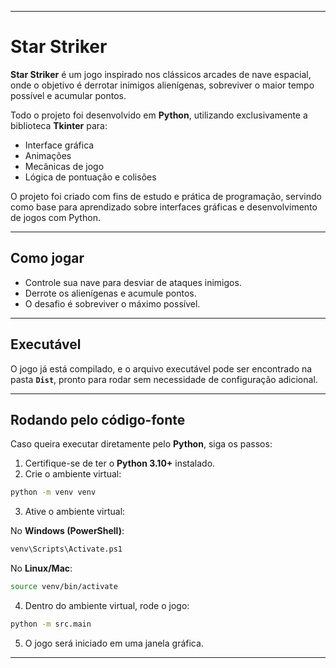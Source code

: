 
---

# Star Striker

**Star Striker** é um jogo inspirado nos clássicos arcades de nave espacial, onde o objetivo é derrotar inimigos alienígenas, sobreviver o maior tempo possível e acumular pontos.

Todo o projeto foi desenvolvido em **Python**, utilizando exclusivamente a biblioteca **Tkinter** para:

* Interface gráfica
* Animações
* Mecânicas de jogo
* Lógica de pontuação e colisões

O projeto foi criado com fins de estudo e prática de programação, servindo como base para aprendizado sobre interfaces gráficas e desenvolvimento de jogos com Python.

---

## Como jogar

* Controle sua nave para desviar de ataques inimigos.
* Derrote os alienígenas e acumule pontos.
* O desafio é sobreviver o máximo possível.

---

## Executável

O jogo já está compilado, e o arquivo executável pode ser encontrado na pasta **`Dist`**, pronto para rodar sem necessidade de configuração adicional.

---

## Rodando pelo código-fonte

Caso queira executar diretamente pelo **Python**, siga os passos:

1. Certifique-se de ter o **Python 3.10+** instalado.
2. Crie o ambiente virtual:

```bash
python -m venv venv
```

3. Ative o ambiente virtual:

No **Windows (PowerShell)**:

```bash
venv\Scripts\Activate.ps1
```

No **Linux/Mac**:

```bash
source venv/bin/activate
```

4. Dentro do ambiente virtual, rode o jogo:

```bash
python -m src.main
```

5. O jogo será iniciado em uma janela gráfica.

---
